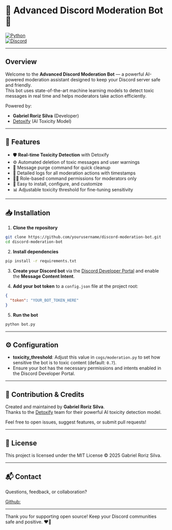 # 🤖 Advanced Discord Moderation Bot 🚨

[![Python](https://img.shields.io/badge/Python-3.11-blue.svg)](https://python.org)  
[![Discord](https://img.shields.io/badge/Discord-Bot-purple.svg)](https://discord.com/developers/applications)

---

## Overview

Welcome to the **Advanced Discord Moderation Bot** — a powerful AI-powered moderation assistant designed to keep your Discord server safe and friendly.  
This bot uses state-of-the-art machine learning models to detect toxic messages in real time and helps moderators take action efficiently.

Powered by:  
- **Gabriel Roriz Silva** (Developer)  
- [Detoxify](https://github.com/unitaryai/detoxify) (AI Toxicity Model)  

---

## 🚀 Features

- 🛡️ **Real-time Toxicity Detection** with Detoxify  
- ⚙️ Automated deletion of toxic messages and user warnings  
- 🧹 Message purge command for quick cleanup  
- 📜 Detailed logs for all moderation actions with timestamps  
- 👮‍♂️ Role-based command permissions for moderators only  
- 🔧 Easy to install, configure, and customize  
- 📊 Adjustable toxicity threshold for fine-tuning sensitivity  

---

## 📥 Installation

1. **Clone the repository**  
```bash
git clone https://github.com/yourusername/discord-moderation-bot.git
cd discord-moderation-bot
```

2. **Install dependencies**  
```bash
pip install -r requirements.txt
```

3. **Create your Discord bot** via the [Discord Developer Portal](https://discord.com/developers/applications) and enable the **Message Content Intent**.

4. **Add your bot token** to a `config.json` file at the project root:  
```json
{
  "token": "YOUR_BOT_TOKEN_HERE"
}
```

5. **Run the bot**  
```bash
python bot.py
```

---

## ⚙️ Configuration

- **toxicity_threshold**: Adjust this value in `cogs/moderation.py` to set how sensitive the bot is to toxic content (default: `0.7`).
- Ensure your bot has the necessary permissions and intents enabled in the Discord Developer Portal.

---

## 🤝 Contribution & Credits

Created and maintained by **Gabriel Roriz Silva**.  
Thanks to the [Detoxify](https://github.com/unitaryai/detoxify) team for their powerful AI toxicity detection model.

Feel free to open issues, suggest features, or submit pull requests!

---

## 📜 License

This project is licensed under the MIT License © 2025 Gabriel Roriz Silva.

---

## 📬 Contact

Questions, feedback, or collaboration?  

[Github:](github.com/groriz11)

---

Thank you for supporting open source! Keep your Discord communities safe and positive. ❤️🎉
